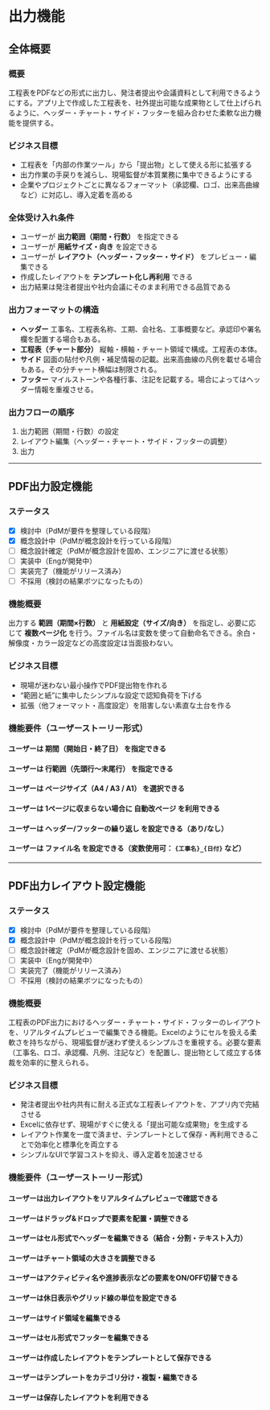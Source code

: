 # 出力機能
## 全体概要

### 概要

工程表をPDFなどの形式に出力し、発注者提出や会議資料として利用できるようにする。アプリ上で作成した工程表を、社外提出可能な成果物として仕上げられるように、ヘッダー・チャート・サイド・フッターを組み合わせた柔軟な出力機能を提供する。

### ビジネス目標

* 工程表を「内部の作業ツール」から「提出物」として使える形に拡張する
* 出力作業の手戻りを減らし、現場監督が本質業務に集中できるようにする
* 企業やプロジェクトごとに異なるフォーマット（承認欄、ロゴ、出来高曲線など）に対応し、導入定着を高める

### 全体受け入れ条件

* ユーザーが **出力範囲（期間・行数）** を指定できる
* ユーザーが **用紙サイズ・向き** を設定できる
* ユーザーが **レイアウト（ヘッダー・フッター・サイド）** をプレビュー・編集できる
* 作成したレイアウトを **テンプレート化し再利用** できる
* 出力結果は発注者提出や社内会議にそのまま利用できる品質である


### 出力フォーマットの構造

* **ヘッダー**
  工事名、工程表名称、工期、会社名、工事概要など。承認印や署名欄を配置する場合もある。
* **工程表（チャート部分）**
  縦軸・横軸・チャート領域で構成。工程表の本体。
* **サイド**
  図面の貼付や凡例・補足情報の記載。出来高曲線の凡例を載せる場合もある。その分チャート横幅は制限される。
* **フッター**
  マイルストーンや各種行事、注記を記載する。場合によってはヘッダー情報を重複させる。

### 出力フローの順序

1. 出力範囲（期間・行数）の設定
2. レイアウト編集（ヘッダー・チャート・サイド・フッターの調整）
3. 出力

---

## PDF出力設定機能

### ステータス

* [x] 検討中（PdMが要件を整理している段階）
* [x] 概念設計中（PdMが概念設計を行っている段階）
* [ ] 概念設計確定（PdMが概念設計を固め、エンジニアに渡せる状態）
* [ ] 実装中（Engが開発中）
* [ ] 実装完了（機能がリリース済み）
* [ ] 不採用（検討の結果ボツになったもの）

### 機能概要

出力する **範囲（期間×行数）** と **用紙設定（サイズ/向き）** を指定し、必要に応じて **複数ページ化** を行う。ファイル名は変数を使って自動命名できる。余白・解像度・カラー設定などの高度設定は当面扱わない。

### ビジネス目標

* 現場が迷わない最小操作でPDF提出物を作れる
* “範囲と紙”に集中したシンプルな設定で認知負荷を下げる
* 拡張（他フォーマット・高度設定）を阻害しない素直な土台を作る

### 機能要件（ユーザーストーリー形式）

#### ユーザーは **期間（開始日・終了日）** を指定できる
#### ユーザーは **行範囲（先頭行〜末尾行）** を指定できる

#### ユーザーは **ページサイズ（A4 / A3 / A1）** を選択できる

#### ユーザーは 1ページに収まらない場合に **自動改ページ** を利用できる
#### ユーザーは **ヘッダー/フッターの繰り返し** を設定できる（あり/なし）

#### ユーザーは **ファイル名** を設定できる（変数使用可： `{工事名}_{日付}` など）

---

## PDF出力レイアウト設定機能
### ステータス

* [x] 検討中（PdMが要件を整理している段階）
* [x] 概念設計中（PdMが概念設計を行っている段階）
* [ ] 概念設計確定（PdMが概念設計を固め、エンジニアに渡せる状態）
* [ ] 実装中（Engが開発中）
* [ ] 実装完了（機能がリリース済み）
* [ ] 不採用（検討の結果ボツになったもの）

### 機能概要

工程表のPDF出力におけるヘッダー・チャート・サイド・フッターのレイアウトを、リアルタイムプレビューで編集できる機能。Excelのようにセルを扱える柔軟さを持ちながら、現場監督が迷わず使えるシンプルさを重視する。必要な要素（工事名、ロゴ、承認欄、凡例、注記など）を配置し、提出物として成立する体裁を効率的に整えられる。

### ビジネス目標

* 発注者提出や社内共有に耐える正式な工程表レイアウトを、アプリ内で完結させる
* Excelに依存せず、現場がすぐに使える「提出可能な成果物」を生成する
* レイアウト作業を一度で済ませ、テンプレートとして保存・再利用できることで効率化と標準化を両立する
* シンプルなUIで学習コストを抑え、導入定着を加速させる

### 機能要件（ユーザーストーリー形式）

#### ユーザーは出力レイアウトをリアルタイムプレビューで確認できる

#### ユーザーはドラッグ&ドロップで要素を配置・調整できる

#### ユーザーはセル形式でヘッダーを編集できる（結合・分割・テキスト入力）

#### ユーザーはチャート領域の大きさを調整できる

#### ユーザーはアクティビティ名や進捗表示などの要素をON/OFF切替できる

#### ユーザーは休日表示やグリッド線の単位を設定できる

#### ユーザーはサイド領域を編集できる

#### ユーザーはセル形式でフッターを編集できる

#### ユーザーは作成したレイアウトをテンプレートとして保存できる

#### ユーザーはテンプレートをカテゴリ分け・複製・編集できる

#### ユーザーは保存したレイアウトを利用できる


